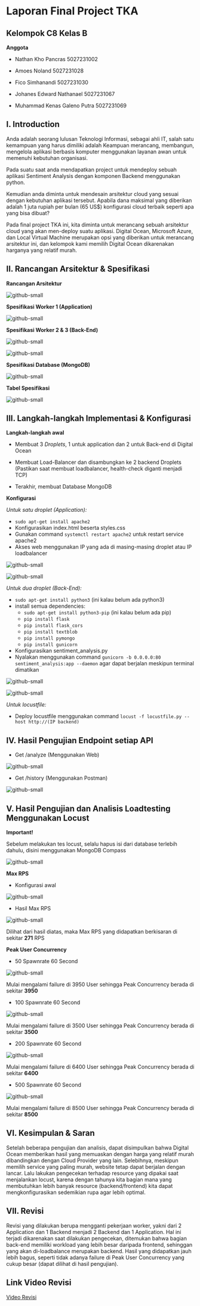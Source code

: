 
# Laporan Final Project TKA

## Kelompok C8 Kelas B

**Anggota**
- Nathan Kho Pancras 5027231002
  
- Amoes Noland 5027231028
  
- Fico Simhanandi 5027231030

- Johanes Edward Nathanael 5027231067

- Muhammad Kenas Galeno Putra 5027231069

## I. Introduction

Anda adalah seorang lulusan Teknologi Informasi, sebagai ahli IT, salah satu kemampuan yang harus dimiliki adalah Keampuan merancang, membangun, mengelola aplikasi berbasis komputer menggunakan layanan awan untuk memenuhi kebutuhan organisasi.

Pada suatu saat anda mendapatkan project untuk mendeploy sebuah aplikasi Sentiment Analysis dengan komponen Backend menggunakan python.

Kemudian anda diminta untuk mendesain arsitektur cloud yang sesuai dengan kebutuhan aplikasi tersebut. Apabila dana maksimal yang diberikan adalah 1 juta rupiah per bulan (65 US$) konfigurasi cloud terbaik seperti apa yang bisa dibuat?

Pada final project TKA ini, kita diminta untuk merancang sebuah arsitektur cloud yang akan men-deploy suatu aplikasi. Digital Ocean, Microsoft Azure, dan Local Virtual Machine merupakan opsi yang diberikan untuk merancang arsitektur ini, dan kelompok kami memilih Digital Ocean dikarenakan harganya yang relatif murah.

## II. Rancangan Arsitektur & Spesifikasi

**Rancangan Arsitektur**

![github-small](https://github.com/PuroFuro/FP_TKA/blob/main/img/RA.png)

**Spesifikasi Worker 1 (Application)**

![github-small](https://github.com/PuroFuro/FP_TKA/blob/main/img/frontendDO.png)

**Spesifikasi Worker 2 & 3 (Back-End)**

![github-small](https://github.com/PuroFuro/FP_TKA/blob/main/img/backendDO1.png)

![github-small](https://github.com/PuroFuro/FP_TKA/blob/main/img/backendDO2.png)

**Spesifikasi Database (MongoDB)**

![github-small](https://github.com/PuroFuro/FP_TKA/blob/main/img/mongodb.png)

**Tabel Spesifikasi**

![github-small](https://github.com/PuroFuro/FP_TKA/blob/main/img/R_Arsi.png)

## III. Langkah-langkah Implementasi & Konfigurasi

**Langkah-langkah awal**

- Membuat 3 *Droplets*, 1 untuk application dan 2 untuk Back-end di Digital Ocean

- Membuat Load-Balancer dan disambungkan ke 2 backend Droplets (Pastikan saat membuat loadbalancer, health-check diganti menjadi TCP)

- Terakhir, membuat Database MongoDB 

**Konfigurasi**

*Untuk satu droplet (Application):*
- `sudo apt-get install apache2`
- Konfigurasikan index.html beserta styles.css
- Gunakan command `systemctl restart apache2` untuk restart service apache2
- Akses web menggunakan IP yang ada di masing-masing droplet atau IP loadbalancer

![github-small](https://github.com/PuroFuro/FP_TKA/blob/main/img/frontend_1.png)

![github-small](https://github.com/PuroFuro/FP_TKA/blob/main/img/frontend_2.png)

*Untuk dua droplet (Back-End):*
- `sudo apt-get install python3` (ini kalau belum ada python3)
- install semua dependencies:
    - `sudo apt-get install python3-pip` (ini kalau belum ada pip)
    - `pip install flask`
    - `pip install flask_cors`
    - `pip install textblob`
    - `pip install pymongo`
    - `pip install gunicorn`
- Konfigurasikan sentiment_analysis.py
- Nyalakan menggunakan command `gunicorn -b 0.0.0.0:80 sentiment_analysis:app --daemon` agar dapat berjalan meskipun terminal dimatikan

![github-small](https://github.com/PuroFuro/FP_TKA/blob/main/img/backend_1.png)

![github-small](https://github.com/PuroFuro/FP_TKA/blob/main/img/isi_sentiment_nano.png)

*Untuk locustfile:*
- Deploy locustfile menggunakan command `locust -f locustfile.py --host http://(IP backend)`

## IV. Hasil Pengujian Endpoint setiap API

- Get /analyze (Menggunakan Web)

![github-small](https://github.com/PuroFuro/FP_TKA/blob/main/img/analyze.png)

- Get /history (Menggunakan Postman)

![github-small](https://github.com/PuroFuro/FP_TKA/blob/main/img/history.png)

## V. Hasil Pengujian dan Analisis Loadtesting Menggunakan Locust

**Important!**

Sebelum melakukan tes locust, selalu hapus isi dari database terlebih dahulu, disini menggunakan MongoDB Compass

![github-small](https://github.com/PuroFuro/FP_TKA/blob/main/img/mongocompass.png)

**Max RPS**
- Konfigurasi awal

![github-small](https://github.com/PuroFuro/FP_TKA/blob/main/img/RPS_tes.png)

- Hasil Max RPS

![github-small](https://github.com/PuroFuro/FP_TKA/blob/main/img/RPS_res.png)

Dilihat dari hasil diatas, maka Max RPS yang didapatkan berkisaran di sekitar **271** RPS

**Peak User Concurrency**

- 50 Spawnrate 60 Second

![github-small](https://github.com/PuroFuro/FP_TKA/blob/main/img/50UPS.png)

Mulai mengalami failure di 3950 User sehingga Peak Concurrency berada di sekitar **3950**

- 100 Spawnrate 60 Second

![github-small](https://github.com/PuroFuro/FP_TKA/blob/main/img/100UPS.png)

Mulai mengalami failure di 3500 User sehingga Peak Concurrency berada di sekitar **3500**

- 200 Spawnrate 60 Second

![github-small](https://github.com/PuroFuro/FP_TKA/blob/main/img/200UPS.png)

Mulai mengalami failure di 6400 User sehingga Peak Concurrency berada di sekitar **6400**

- 500 Spawnrate 60 Second

![github-small](https://github.com/PuroFuro/FP_TKA/blob/main/img/500UPS.png)

Mulai mengalami failure di 8500 User sehingga Peak Concurrency berada di sekitar **8500**

## VI. Kesimpulan & Saran

Setelah beberapa pengujian dan analisis, dapat disimpulkan bahwa Digital Ocean memberikan hasil yang memuaskan dengan harga yang relatif murah dibandingkan dengan Cloud Provider yang lain. Selebihnya, meskipun memilih service yang paling murah, website tetap dapat berjalan dengan lancar. Lalu lakukan pengecekan terhadap resource yang dipakai saat menjalankan locust, karena dengan tahunya kita bagian mana yang membutuhkan lebih banyak resource (backend/frontend) kita dapat mengkonfigurasikan sedemikian rupa agar lebih optimal.

## VII. Revisi

Revisi yang dilakukan berupa mengganti pekerjaan worker, yakni dari 2 Application dan 1 Backend menjadi 2 Backend dan 1 Application. Hal ini terjadi dikarenakan saat dilakukan pengecekan, ditemukan bahwa bagian back-end memiliki workload yang lebih besar daripada frontend, sehinggan yang akan di-loadbalance merupakan backend. Hasil yang didapatkan jauh lebih bagus, seperti tidak adanya failure di Peak User Concurrency yang cukup besar (dapat dilihat di hasil pengujian).

## Link Video Revisi

[Video Revisi](https://youtu.be/JcI1XfjixNU)
